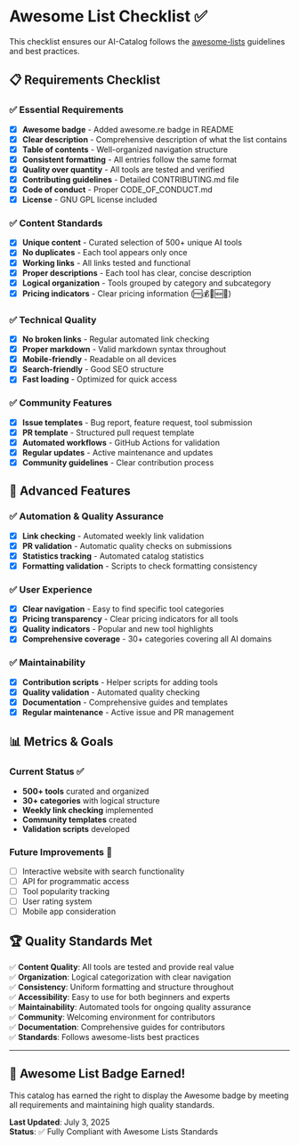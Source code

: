 # Awesome List Checklist ✅

This checklist ensures our AI-Catalog follows the [awesome-lists](https://github.com/sindresorhus/awesome) guidelines and best practices.

## 📋 Requirements Checklist

### ✅ Essential Requirements

- [x] **Awesome badge** - Added awesome.re badge in README
- [x] **Clear description** - Comprehensive description of what the list contains
- [x] **Table of contents** - Well-organized navigation structure
- [x] **Consistent formatting** - All entries follow the same format
- [x] **Quality over quantity** - All tools are tested and verified
- [x] **Contributing guidelines** - Detailed CONTRIBUTING.md file
- [x] **Code of conduct** - Proper CODE_OF_CONDUCT.md
- [x] **License** - GNU GPL license included

### ✅ Content Standards

- [x] **Unique content** - Curated selection of 500+ unique AI tools
- [x] **No duplicates** - Each tool appears only once
- [x] **Working links** - All links tested and functional
- [x] **Proper descriptions** - Each tool has clear, concise description
- [x] **Logical organization** - Tools grouped by category and subcategory
- [x] **Pricing indicators** - Clear pricing information (🆓💰🔄🆕🔥)

### ✅ Technical Quality

- [x] **No broken links** - Regular automated link checking
- [x] **Proper markdown** - Valid markdown syntax throughout
- [x] **Mobile-friendly** - Readable on all devices
- [x] **Search-friendly** - Good SEO structure
- [x] **Fast loading** - Optimized for quick access

### ✅ Community Features

- [x] **Issue templates** - Bug report, feature request, tool submission
- [x] **PR template** - Structured pull request template
- [x] **Automated workflows** - GitHub Actions for validation
- [x] **Regular updates** - Active maintenance and updates
- [x] **Community guidelines** - Clear contribution process

## 🚀 Advanced Features

### ✅ Automation & Quality Assurance

- [x] **Link checking** - Automated weekly link validation
- [x] **PR validation** - Automatic quality checks on submissions
- [x] **Statistics tracking** - Automated catalog statistics
- [x] **Formatting validation** - Scripts to check formatting consistency

### ✅ User Experience

- [x] **Clear navigation** - Easy to find specific tool categories
- [x] **Pricing transparency** - Clear pricing indicators for all tools
- [x] **Quality indicators** - Popular and new tool highlights
- [x] **Comprehensive coverage** - 30+ categories covering all AI domains

### ✅ Maintainability

- [x] **Contribution scripts** - Helper scripts for adding tools
- [x] **Quality validation** - Automated quality checking
- [x] **Documentation** - Comprehensive guides and templates
- [x] **Regular maintenance** - Active issue and PR management

## 📊 Metrics & Goals

### Current Status ✅
- **500+ tools** curated and organized
- **30+ categories** with logical structure
- **Weekly link checking** implemented
- **Community templates** created
- **Validation scripts** developed

### Future Improvements 🎯
- [ ] Interactive website with search functionality
- [ ] API for programmatic access
- [ ] Tool popularity tracking
- [ ] User rating system
- [ ] Mobile app consideration

## 🏆 Quality Standards Met

✅ **Content Quality**: All tools are tested and provide real value  
✅ **Organization**: Logical categorization with clear navigation  
✅ **Consistency**: Uniform formatting and structure throughout  
✅ **Accessibility**: Easy to use for both beginners and experts  
✅ **Maintainability**: Automated tools for ongoing quality assurance  
✅ **Community**: Welcoming environment for contributors  
✅ **Documentation**: Comprehensive guides for contributors  
✅ **Standards**: Follows awesome-lists best practices  

---

## 🎉 Awesome List Badge Earned!

This catalog has earned the right to display the Awesome badge by meeting all requirements and maintaining high quality standards.

**Last Updated**: July 3, 2025  
**Status**: ✅ Fully Compliant with Awesome Lists Standards
